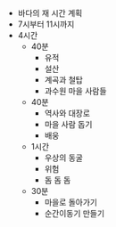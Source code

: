 - 바다의 재 시간 계획
- 7시부터 11시까지
- 4시간
	- 40분
		- 유적
		- 설산
		- 계곡과 철탑
		- 과수원 마을 사람들
	- 40분
		- 역사와 대장로
		- 마을 사람 돕기
		- 배웅
	- 1시간
		- 우상의 동굴
		- 위험
		- 돔 돔 돔
	- 30분
		- 마을로 돌아가기
		- 순간이동기 만들기